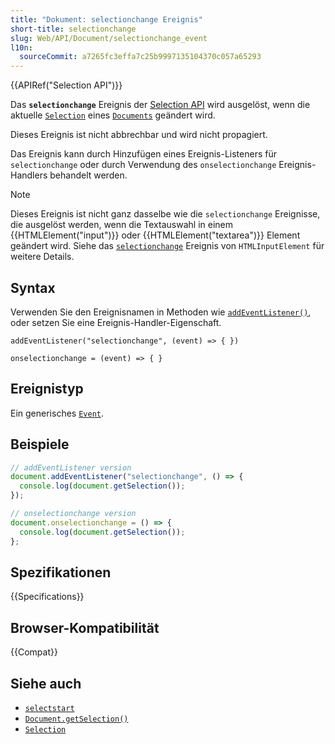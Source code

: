 ```yaml
---
title: "Dokument: selectionchange Ereignis"
short-title: selectionchange
slug: Web/API/Document/selectionchange_event
l10n:
  sourceCommit: a7265fc3effa7c25b9997135104370c057a65293
---
```


{{APIRef("Selection API")}}

Das **`selectionchange`** Ereignis der [Selection API](/de/docs/Web/API/Selection) wird ausgelöst, wenn die aktuelle [`Selection`](/de/docs/Web/API/Selection) eines [`Documents`](/de/docs/Web/API/Document) geändert wird.

Dieses Ereignis ist nicht abbrechbar und wird nicht propagiert.

Das Ereignis kann durch Hinzufügen eines Ereignis-Listeners für `selectionchange` oder durch Verwendung des `onselectionchange` Ereignis-Handlers behandelt werden.

> [!NOTE]
> Dieses Ereignis ist nicht ganz dasselbe wie die `selectionchange` Ereignisse, die ausgelöst werden, wenn die Textauswahl in einem {{HTMLElement("input")}} oder {{HTMLElement("textarea")}} Element geändert wird. Siehe das [`selectionchange`](/de/docs/Web/API/HTMLInputElement/selectionchange_event) Ereignis von `HTMLInputElement` für weitere Details.

## Syntax

Verwenden Sie den Ereignisnamen in Methoden wie [`addEventListener()`](/de/docs/Web/API/EventTarget/addEventListener), oder setzen Sie eine Ereignis-Handler-Eigenschaft.

```js-nolint
addEventListener("selectionchange", (event) => { })

onselectionchange = (event) => { }
```

## Ereignistyp

Ein generisches [`Event`](/de/docs/Web/API/Event).

## Beispiele

```js
// addEventListener version
document.addEventListener("selectionchange", () => {
  console.log(document.getSelection());
});

// onselectionchange version
document.onselectionchange = () => {
  console.log(document.getSelection());
};
```

## Spezifikationen

{{Specifications}}

## Browser-Kompatibilität

{{Compat}}

## Siehe auch

- [`selectstart`](/de/docs/Web/API/Node/selectstart_event)
- [`Document.getSelection()`](/de/docs/Web/API/Document/getSelection)
- [`Selection`](/de/docs/Web/API/Selection)
